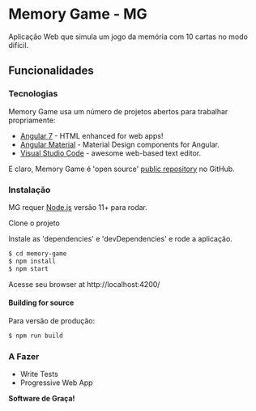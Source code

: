 # Memory Game - MG

Aplicação Web que simula um jogo da memória com 10 cartas no modo difícil.

## Funcionalidades


### Tecnologias

Memory Game usa um número de projetos abertos para trabalhar propriamente:

* [Angular 7] - HTML enhanced for web apps!
* [Angular Material] - Material Design components for Angular.
* [Visual Studio Code] - awesome web-based text editor.

E claro, Memory Game é 'open source' [public repository][mg] no GitHub.

### Instalação

MG requer [Node.js](https://nodejs.org/) versão 11+ para rodar.

Clone o projeto

Instale as 'dependencies' e 'devDependencies' e rode a aplicação.

```sh
$ cd memory-game
$ npm install
$ npm start
```

Acesse seu browser at http://localhost:4200/

#### Building for source
Para versão de produção:
```sh
$ npm run build
```

### A Fazer

 - Write Tests
 - Progressive Web App

**Software de Graça!**

   [mg]: <https://github.com/pedlop/memory-game>
   [Visual Studio Code]: <https://code.visualstudio.com/>
   [Angular 7]: <https://angular.io/>
   [Angular Material]: <https://material.angular.io>

